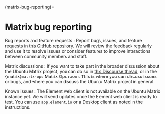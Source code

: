 (matrix-bug-reporting)=
# Matrix bug reporting

Bug reports and feature requests
: Report bugs, issues, and feature requests in [this GitHub repository](https://github.com/canonical/synapse-operator/issues). We will review the feedback regularly and use it to resolve issues or consider features to improve interactions between community members and staff.


Matrix discussions
: If you want to take part in the broader discussion about the Ubuntu Matrix project, you can do so in [this Discourse thread](https://discourse.ubuntu.com/t/modern-communication-platforms-call-for-feedback/36763/), or in the {matrix}`matrix-ops` Matrix Ops room. This is where you can discuss issues or bugs, and where you can discuss the Ubuntu Matrix project in general.


Known issues
: The Element web client is not available on the Ubuntu Matrix instance yet. We will send updates once the Element web client is ready to test. You can use `app.element.io` or a Desktop client as noted in the instructions.

